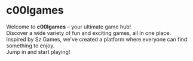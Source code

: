 # c00lgames

Welcome to **c00lgames** – your ultimate game hub!  
Discover a wide variety of fun and exciting games, all in one place.  
Inspired by Sz Games, we've created a platform where everyone can find something to enjoy.  
Jump in and start playing!
